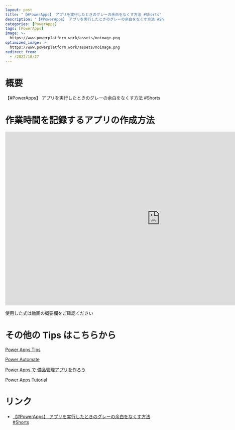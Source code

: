 ```yaml
---
layout: post
title: "【#PowerApps】 アプリを実行したときのグレーの余白をなくす方法 #Shorts"
description: "【#PowerApps】 アプリを実行したときのグレーの余白をなくす方法 #Shortsを動画で分かりやすく解説"
categories: [PowerApps]
tags: [PowerApps]
image: >-
  https://www.powerplatform.work/assets/noimage.png
optimized_image: >-
  https://www.powerplatform.work/assets/noimage.png
redirect_from:
  - /2022/10/27
---
```



#  概要

【#PowerApps】 アプリを実行したときのグレーの余白をなくす方法 #Shorts


# 作業時間を記録するアプリの作成方法

<iframe width="983" height="553" src="https://www.youtube.com/embed/3mX1JxXYL0M" title="YouTube video player" frameborder="0" allow="accelerometer; autoplay; clipboard-write; encrypted-media; gyroscope; picture-in-picture" allowfullscreen></iframe>


使用した式は動画の概要欄をご確認ください


# その他の Tips はこちらから

[Power Apps Tips](https://www.youtube.com/watch?v=VrAQf3JQ7yM&list=PLVhFi1fb3DqakSLVMn22DDcySXh9jtzi- )


[Power Automate](https://www.youtube.com/watch?v=-YnJYT0ASEM&list=PLVhFi1fb3Dqbzic6GieqnLFgD3aTj-eHA)


[Power Apps で 備品管理アプリを作ろう](https://www.youtube.com/playlist?list=PLVhFi1fb3DqZM3HKb8Hea6XEL96990Fyn)


[Power Apps Tutorial](https://www.youtube.com/playlist?list=PLVhFi1fb3DqalxpL974VvAJvV4iWoSbe_)


# リンク


- [【#PowerApps】 アプリを実行したときのグレーの余白をなくす方法 #Shorts](https://www.youtube.com/watch?v=3mX1JxXYL0M)

